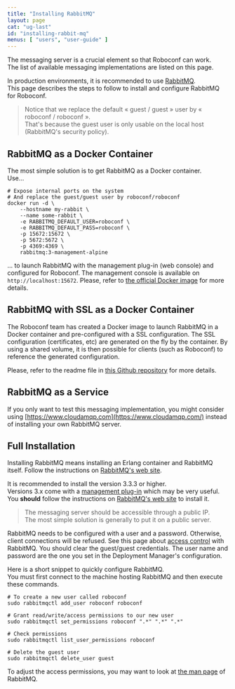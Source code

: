 ```yaml
---
title: "Installing RabbitMQ"
layout: page
cat: "ug-last"
id: "installing-rabbit-mq"
menus: [ "users", "user-guide" ]
---
```


The messaging server is a crucial element so that Roboconf can work.  
The list of available messaging implementations are listed on this page.

In production environments, it is recommended to use [RabbitMQ](https://www.rabbitmq.com/).  
This page describes the steps to follow to install and configure RabbitMQ for Roboconf.

> Notice that we replace the default « guest / guest » user by « roboconf / roboconf ».  
> That's because the guest user is only usable on the local host (RabbitMQ's security policy).


## RabbitMQ as a Docker Container

The most simple solution is to get RabbitMQ as a Docker container.  
Use...

```properties
# Expose internal ports on the system
# And replace the guest/guest user by roboconf/roboconf
docker run -d \
	--hostname my-rabbit \
	--name some-rabbit \
	-e RABBITMQ_DEFAULT_USER=roboconf \
	-e RABBITMQ_DEFAULT_PASS=roboconf \
	-p 15672:15672 \
	-p 5672:5672 \
	-p 4369:4369 \
	rabbitmq:3-management-alpine
```

... to launch RabbitMQ with the management plug-in (web console)
and configured for Roboconf. The management console is available on
`http://localhost:15672`. Please, refer to [the official Docker image](https://hub.docker.com/_/rabbitmq/)
for more details.


## RabbitMQ with SSL as a Docker Container

The Roboconf team has created a Docker image to launch RabbitMQ in a Docker container
and pre-configured with a SSL configuration. The SSL configuration (certificates, etc) are generated
on the fly by the container. By using a shared volume, it is then possible for clients (such as Roboconf) to reference
the generated configuration.

Please, refer to the readme file in [this Github repository](https://github.com/roboconf/rabbitmq-with-ssl-in-docker)
for more details.


## RabbitMQ as a Service

If you only want to test this messaging implementation, you might consider
using [https://www.cloudamqp.com](https://www.cloudamqp.com/) instead of installing your own RabbitMQ server.


## Full Installation

Installing RabbitMQ means installing an Erlang container and RabbitMQ itself. 
Follow the instructions on [RabbitMQ's web site](https://www.rabbitmq.com/download.html).

It is recommended to install the version 3.3.3 or higher.  
Versions 3.x come with a [management plug-in](https://www.rabbitmq.com/management.html) which may be very useful.
You **should** follow the instructions on [RabbitMQ's web site](http://www.rabbitmq.com/download.html) to install it.

> The messaging server should be accessible through a public IP.  
> The most simple solution is generally to put it on a public server.

RabbitMQ needs to be configured with a user and a password. 
Otherwise, client connections will be refused. See this page about [access control](http://www.rabbitmq.com/access-control.html) with RabbitMQ.
You should clear the guest/guest credentials. The user name and password are the one you set in the Deployment Manager's configuration.

Here is a short snippet to quickly configure RabbitMQ.  
You must first connect to the machine hosting RabbitMQ and then execute these commands.

```properties
# To create a new user called roboconf
sudo rabbitmqctl add_user roboconf roboconf

# Grant read/write/access permissions to our new user
sudo rabbitmqctl set_permissions roboconf ".*" ".*" ".*"

# Check permissions
sudo rabbitmqctl list_user_permissions roboconf

# Delete the guest user
sudo rabbitmqctl delete_user guest
```
  
To adjust the access permissions, you may want to look at [the man page](http://www.rabbitmq.com/man/rabbitmqctl.1.man.html) of RabbitMQ.
